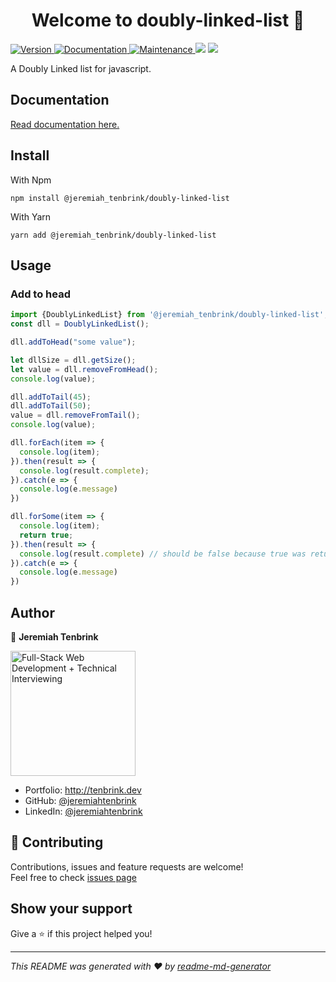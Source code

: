 <h1 align="center">Welcome to doubly-linked-list 👋</h1>
<p>
  <a href="https://www.npmjs.com/package/@jeremiah_tenbrink/doubly-linked-list" target="_blank">
    <img alt="Version" src="https://img.shields.io/npm/v/@jeremiah_tenbrink/doubly-linked-list.svg">
  </a>
  <a href="https://jeremiahtenbrink.github.io/doubly-linked-list/" target="_blank">
    <img alt="Documentation" src="https://img.shields.io/badge/documentation-yes-brightgreen.svg" />
  </a>
  <a href="https://github.com/jeremiahtenbrink/doubly-linked-list/graphs/commit-activity" target="_blank">
    <img alt="Maintenance" src="https://img.shields.io/badge/Maintained%3F-yes-green.svg" />
  </a>
  <a href="https://codeclimate.com/github/jeremiahtenbrink/doubly-linked-list/maintainability"><img src="https://api.codeclimate.com/v1/badges/2acff3b445772d7e55be/maintainability" /></a>
  <a href="https://codeclimate.com/github/jeremiahtenbrink/doubly-linked-list/test_coverage"><img src="https://api.codeclimate.com/v1/badges/2acff3b445772d7e55be/test_coverage" /></a>
</p>


A Doubly Linked list for javascript.

## Documentation
<a href="https://jeremiahtenbrink.github.io/doubly-linked-list/">Read
 documentation here.
</a>

## Install

With Npm

```shell script
npm install @jeremiah_tenbrink/doubly-linked-list
```

With Yarn

```shell script
yarn add @jeremiah_tenbrink/doubly-linked-list
```


## Usage

### Add to head
```javascript
import {DoublyLinkedList} from '@jeremiah_tenbrink/doubly-linked-list';
const dll = DoublyLinkedList();

dll.addToHead("some value");

let dllSize = dll.getSize();
let value = dll.removeFromHead();
console.log(value);

dll.addToTail(45);
dll.addToTail(50);
value = dll.removeFromTail();
console.log(value);

dll.forEach(item => {
  console.log(item);
}).then(result => {
  console.log(result.complete);
}).catch(e => {
  console.log(e.message)
})

dll.forSome(item => {
  console.log(item);
  return true;
}).then(result => {
  console.log(result.complete) // should be false because true was returned in the forSome callback function
}).catch(e => {
  console.log(e.message)
})


```


## Author

👤 **Jeremiah Tenbrink**

<img class="cr-badges-full-badge__img" src="https://images.youracclaim.com/size/340x340/images/866c4132-ed2f-44f5-83df-86bf2ae639d9/lambda-badge-full-stack-web.png" alt="Full-Stack Web Development + Technical Interviewing" width="200" height="200">

* Portfolio: http://tenbrink.dev
* GitHub: [@jeremiahtenbrink](https://github.com/jeremiahtenbrink)
* LinkedIn: [@jeremiahtenbrink](https://linkedin.com/in/jeremiahtenbrink)





## 🤝 Contributing

Contributions, issues and feature requests are welcome!<br />Feel free to check [issues page](https://github.com/jeremiahtenbrink/doubly-linked-list/issues)

## Show your support

Give a ⭐️ if this project helped you!

***
_This README was generated with ❤️ by [readme-md-generator](https://github.com/kefranabg/readme-md-generator)_
